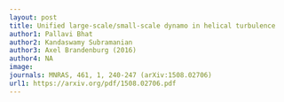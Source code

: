 ```yaml
---
layout: post
title: Unified large-scale/small-scale dynamo in helical turbulence
author1: Pallavi Bhat 
author2: Kandaswamy Subramanian
author3: Axel Brandenburg (2016)
author4: NA
image: 
journals: MNRAS, 461, 1, 240-247 (arXiv:1508.02706)
url1: https://arxiv.org/pdf/1508.02706.pdf
---
```


